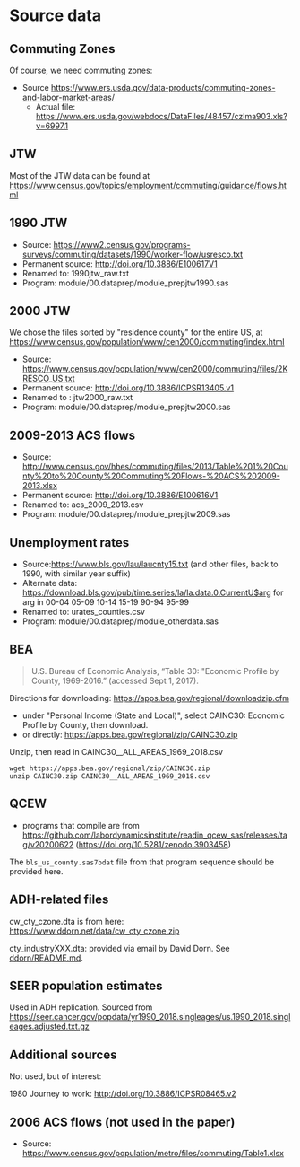 Source data
===========

Commuting Zones
--------------
Of course, we need commuting zones:

- Source https://www.ers.usda.gov/data-products/commuting-zones-and-labor-market-areas/
  - Actual file: https://www.ers.usda.gov/webdocs/DataFiles/48457/czlma903.xls?v=6997.1

JTW
---

Most of the JTW data can be found at https://www.census.gov/topics/employment/commuting/guidance/flows.html



1990 JTW
--------

- Source: https://www2.census.gov/programs-surveys/commuting/datasets/1990/worker-flow/usresco.txt
- Permanent source: http://doi.org/10.3886/E100617V1
- Renamed to: 1990jtw_raw.txt
- Program: module/00.dataprep/module_prepjtw1990.sas

2000 JTW
--------
We chose the files sorted by "residence county" for the entire US, at https://www.census.gov/population/www/cen2000/commuting/index.html

- Source: https://www.census.gov/population/www/cen2000/commuting/files/2KRESCO_US.txt
- Permanent source: http://doi.org/10.3886/ICPSR13405.v1
- Renamed to : jtw2000_raw.txt
- Program: module/00.dataprep/module_prepjtw2000.sas

2009-2013 ACS flows
--------------

- Source: http://www.census.gov/hhes/commuting/files/2013/Table%201%20County%20to%20County%20Commuting%20Flows-%20ACS%202009-2013.xlsx
- Permanent source: http://doi.org/10.3886/E100616V1
- Renamed to: acs_2009_2013.csv
- Program: module/00.dataprep/module_prepjtw2009.sas



Unemployment rates
------------------

- Source:https://www.bls.gov/lau/laucnty15.txt (and other files, back to 1990, with similar year suffix)
- Alternate data: https://download.bls.gov/pub/time.series/la/la.data.0.CurrentU$arg for arg in 00-04 05-09 10-14 15-19 90-94 95-99
- Renamed to: urates_counties.csv
- Program: module/00.dataprep/module_otherdata.sas

BEA  
---


> U.S. Bureau of Economic Analysis, “Table 30: "Economic Profile by County, 1969-2016.” (accessed Sept 1, 2017).

Directions for downloading:  https://apps.bea.gov/regional/downloadzip.cfm
 - under "Personal Income (State and Local)", select CAINC30: Economic Profile by County, then download.
 - or directly: https://apps.bea.gov/regional/zip/CAINC30.zip

Unzip, then read in CAINC30__ALL_AREAS_1969_2018.csv

```{bash}
wget https://apps.bea.gov/regional/zip/CAINC30.zip 
unzip CAINC30.zip CAINC30__ALL_AREAS_1969_2018.csv
```

QCEW
----


- programs that compile are from https://github.com/labordynamicsinstitute/readin_qcew_sas/releases/tag/v20200622 (https://doi.org/10.5281/zenodo.3903458)

The `bls_us_county.sas7bdat` file from that program sequence should be provided here.

ADH-related files
-----------------

cw_cty_czone.dta is from here: https://www.ddorn.net/data/cw_cty_czone.zip

cty_industryXXX.dta: provided via email by David Dorn. See [ddorn/README.md](ddorn/README.md).

SEER population estimates
-------------------------
Used in ADH replication. Sourced from  https://seer.cancer.gov/popdata/yr1990_2018.singleages/us.1990_2018.singleages.adjusted.txt.gz




Additional sources
------------------
Not used, but of interest:

1980 Journey to work: http://doi.org/10.3886/ICPSR08465.v2

2006 ACS flows (not used in the paper)
--------------------------------------

- Source: https://www.census.gov/population/metro/files/commuting/Table1.xlsx


